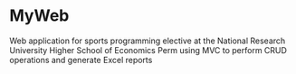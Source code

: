 # MyWeb
Web application for sports programming elective at the National Research University Higher School of Economics Perm using MVC to perform CRUD operations and generate Excel reports
